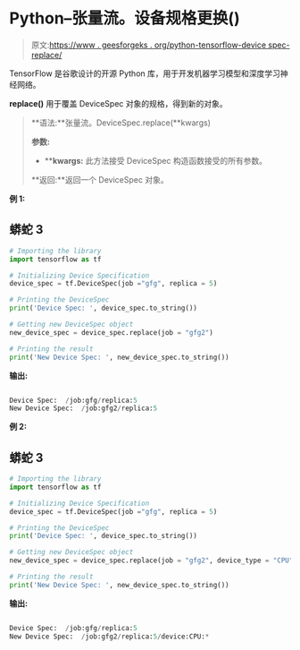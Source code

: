 # Python–张量流。设备规格更换()

> 原文:[https://www . geesforgeks . org/python-tensorflow-device spec-replace/](https://www.geeksforgeeks.org/python-tensorflow-devicespec-replace/)

TensorFlow 是谷歌设计的开源 Python 库，用于开发机器学习模型和深度学习神经网络。

**replace()** 用于覆盖 DeviceSpec 对象的规格，得到新的对象。

> **语法:**张量流。DeviceSpec.replace(**kwargs)
> 
> **参数:**
> 
> *   ****kwargs:** 此方法接受 DeviceSpec 构造函数接受的所有参数。
> 
> **返回:**返回一个 DeviceSpec 对象。

**例 1:**

## 蟒蛇 3

```py
# Importing the library
import tensorflow as tf

# Initializing Device Specification
device_spec = tf.DeviceSpec(job ="gfg", replica = 5)

# Printing the DeviceSpec 
print('Device Spec: ', device_spec.to_string())

# Getting new DeviceSpec object
new_device_spec = device_spec.replace(job = "gfg2")

# Printing the result
print('New Device Spec: ', new_device_spec.to_string())
```

**输出:**

```py

Device Spec:  /job:gfg/replica:5
New Device Spec:  /job:gfg2/replica:5

```

**例 2:**

## 蟒蛇 3

```py
# Importing the library
import tensorflow as tf

# Initializing Device Specification
device_spec = tf.DeviceSpec(job ="gfg", replica = 5)

# Printing the DeviceSpec 
print('Device Spec: ', device_spec.to_string())

# Getting new DeviceSpec object
new_device_spec = device_spec.replace(job = "gfg2", device_type = "CPU")

# Printing the result
print('New Device Spec: ', new_device_spec.to_string())
```

**输出:**

```py

Device Spec:  /job:gfg/replica:5
New Device Spec:  /job:gfg2/replica:5/device:CPU:*

```
